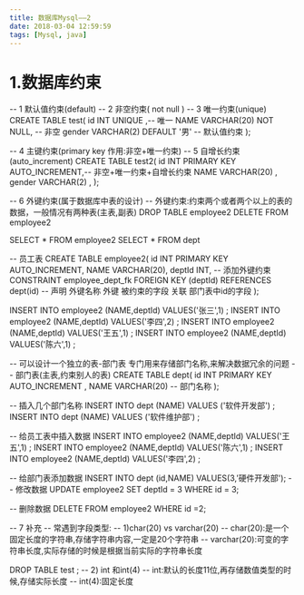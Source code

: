 ```yaml
---
title: 数据库Mysql——2
date: 2018-03-04 12:59:59
tags: [Mysql, java]
---
```

# 1.数据库约束
<!--more-->
-- 1 默认值约束(default)
-- 2 非空约束( not null )
-- 3 唯一约束(unique)
CREATE TABLE test(
	id INT  UNIQUE ,-- 唯一
	NAME VARCHAR(20) NOT NULL, -- 非空
	gender VARCHAR(2) DEFAULT '男' -- 默认值约束
);

-- 4 主键约束(primary key 作用:非空+唯一约束)
-- 5 自增长约束(auto_increment)
CREATE TABLE test2(
	id INT  PRIMARY KEY AUTO_INCREMENT,-- 非空+唯一约束+自增长约束
	NAME VARCHAR(20) ,
	gender VARCHAR(2) ,
);

-- 6 外键约束(属于数据库中表的设计)
-- 外键约束:约束两个或者两个以上的表的数据，一般情况有两种表(主表,副表)
DROP TABLE employee2
DELETE FROM employee2

SELECT * FROM employee2
SELECT * FROM dept

-- 员工表
CREATE TABLE employee2(
	id INT PRIMARY KEY AUTO_INCREMENT,
	NAME VARCHAR(20),
	deptId INT,
	-- 添加外键约束
	CONSTRAINT employee_dept_fk FOREIGN KEY (deptId) REFERENCES dept(id)
 --     声明		 外键名称	外键	被约束的字段  关联     部门表中id的字段
);

INSERT INTO employee2 (NAME,deptId) VALUES('张三',1) ;
INSERT INTO employee2 (NAME,deptId) VALUES('李四',2) ;
INSERT INTO employee2 (NAME,deptId) VALUES('王五',1) ;
INSERT INTO employee2 (NAME,deptId) VALUES('陈六',1) ;

-- 可以设计一个独立的表-部门表 专门用来存储部门名称,来解决数据冗余的问题
-- 部门表(主表,约束别人的表)
CREATE TABLE dept(
	id INT PRIMARY KEY AUTO_INCREMENT ,
	NAME VARCHAR(20) -- 部门名称
);

-- 插入几个部门名称
INSERT INTO dept (NAME) VALUES ('软件开发部') ;
INSERT INTO dept (NAME) VALUES ('软件维护部') ;


-- 给员工表中插入数据
INSERT INTO employee2 (NAME,deptId) VALUES('王五',1) ;
INSERT INTO employee2 (NAME,deptId) VALUES('陈六',1) ;
INSERT INTO employee2 (NAME,deptId) VALUES('李四',2) ;

-- 给部门表添加数据
INSERT INTO dept (id,NAME) VALUES(3,'硬件开发部');
-- 修改数据
UPDATE employee2 SET deptId = 3 WHERE id = 3;

-- 删除数据
DELETE FROM employee2 WHERE id =2;

-- 7 补充
-- 常遇到字段类型:
-- 1)char(20) vs varchar(20)
-- char(20):是一个固定长度的字符串,存储字符串内容,一定是20个字符串
-- varchar(20):可变的字符串长度,实际存储的时候是根据当前实际的字符串长度

DROP TABLE test ;
-- 2) int 和int(4)
-- int:默认的长度11位,再存储数值类型的时候,存储实际长度
-- int(4):固定长度
